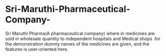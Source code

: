 # Sri-Maruthi-Pharmaceutical-Company-
 Sri Maruthi Pharma(A pharmaceutical company)   where in medicines are sold in wholesale quantity to independent hospitals and Medical shops .for the  demonstration  dummy names of the medicines are given, and the features is user-oriented here.
